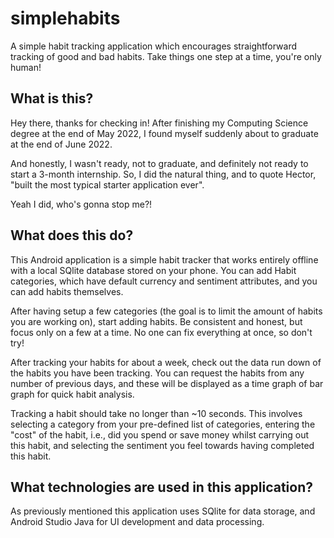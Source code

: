 # simplehabits
A simple habit tracking application which encourages straightforward tracking of good and bad habits. Take things one step at a time, you're only human!

## What is this?
Hey there, thanks for checking in! After finishing my Computing Science degree at the end of May 2022, I found myself suddenly about to graduate at the end of June 2022.

And honestly, I wasn't ready, not to graduate, and definitely not ready to start a 3-month internship. So, I did the natural thing, and to quote Hector, "built the most typical starter application ever".

Yeah I did, who's gonna stop me?!

## What does this do?
This Android application is a simple habit tracker that works entirely offline with a local SQlite database stored on your phone. You can add Habit categories, which have default currency and sentiment attributes, and you can add habits themselves.

After having setup a few categories (the goal is to limit the amount of habits you are working on), start adding habits. Be consistent and honest, but focus only on a few at a time. No one can fix everything at once, so don't try!

After tracking your habits for about a week, check out the data run down of the habits you have been tracking. You can request the habits from any number of previous days, and these will be displayed as a time graph of bar graph for quick habit analysis.

Tracking a habit should take no longer than ~10 seconds. This involves selecting a category from your pre-defined list of categories, entering the "cost" of the habit, i.e., did you spend or save money whilst carrying out this habit, and selecting the sentiment you feel towards having completed this habit.

## What technologies are used in this application?
As previously mentioned this application uses SQlite for data storage, and Android Studio Java for UI development and data processing.
